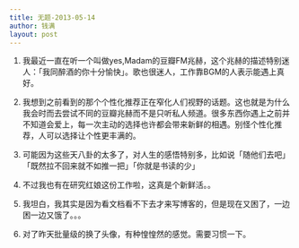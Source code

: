 ```yaml
---
title: 无题-2013-05-14
author: 钱满
layout: post
---
```


1. 我最近一直在听一个叫做yes,Madam的豆瓣FM兆赫，这个兆赫的描述特别迷人：「我同醉酒的你十分愉快」。歌也很迷人，工作靠BGM的人表示能遇上真好。

2. 我想到之前看到的那个个性化推荐正在窄化人们视野的话题。这也就是为什么我会时而去尝试不同的豆瓣兆赫而不是只听私人频道。很多东西你遇上之前并不知道会爱上，每一次主动的选择也许都会带来新鲜的相遇。别怪个性化推荐，人可以选择让个性更丰满的。

3. 可能因为这些天八卦的太多了，对人生的感悟特别多，比如说「随他们去吧」「既然拉不回来就不如推一把」「你就是书读的少」

4. 不过我也有在研究红娘这份工作啦，这真是个新鲜活。。

5. 我坦白，我其实是因为看文档看不下去才来写博客的，但是现在又困了，一边困一边又饿了。。。

6. 对了昨天批量级的换了头像，有种惶惶然的感觉。需要习惯一下。